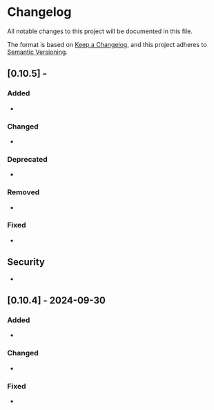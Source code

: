 # Changelog

All notable changes to this project will be documented in this file.

The format is based on [Keep a Changelog](https://keepachangelog.com/),
and this project adheres to [Semantic Versioning](https://semver.org/).

## [0.10.5] - <Unreleased>

### Added

-

### Changed

-

### Deprecated

-

### Removed

-

### Fixed

-

## Security

-

## [0.10.4] - 2024-09-30

### Added
- 

### Changed
- 

### Fixed
- 
